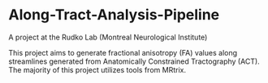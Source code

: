 # Along-Tract-Analysis-Pipeline
A project at the Rudko Lab (Montreal Neurological Institute)

This project aims to generate fractional anisotropy (FA) values along streamlines generated from Anatomically Constrained Tractography (ACT). The majority of this project utilizes tools from MRtrix. 
